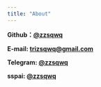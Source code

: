 ```yaml
---
title: "About"
---
```


**Github：[@zzsqwq](https://github.com/zzsqwq)**

**E-mail: [trizsqwq@gmail.com](mailto:trizsqwq@gmail.com)**

**Telegram: [@zzsqwq](https://t.me/zzsqwq)**

**sspai: [@zzsqwq](https://sspai.com/u/zzsqwq)**
